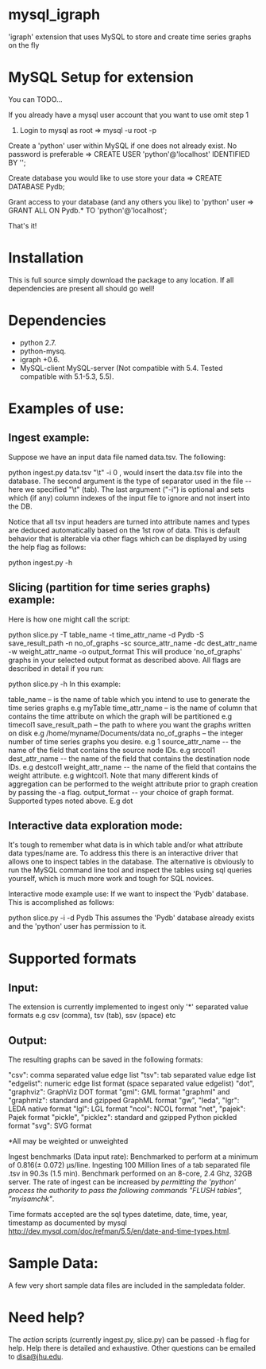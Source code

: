 mysql_igraph
============

'igraph' extension that uses MySQL to store and create time series graphs on the fly


MySQL Setup for extension
=========================

You can TODO...

If you already have a mysql user account that you want to use omit step 1

1. Login to mysql as root => mysql -u root -p

Create a 'python' user within MySQL if one does not already exist. No password is preferable =>
CREATE USER 'python'@'localhost' IDENTIFIED BY '';

Create database you would like to use store your data => CREATE DATABASE Pydb;

Grant access to your database (and any others you like) to 'python' user =>
GRANT ALL ON Pydb.* TO 'python'@'localhost';

That's it!

Installation
============

This is full source simply download the package to any location. If all dependencies are present all should go well!

Dependencies
============

- python 2.7.
- python-mysq.
- igraph +0.6.
- MySQL-client MySQL-server (Not compatible with 5.4. Tested compatible with 5.1-5.3, 5.5).


Examples of use:
================

Ingest example:
---------------
Suppose we have an input data file named data.tsv. The following:

python ingest.py data.tsv "\t" -i 0
, would insert the data.tsv file into the database. The second argument is the type of separator used in the file -- here we specified "\t" (tab). The last argument ("-i") is optional and sets which (if any) column indexes of the input file to ignore and not insert into the DB.

Notice that all tsv input headers are turned into attribute names and types are deduced automatically based on the 1st row of data. This is default behavior that is alterable via other flags which can be displayed by using the help flag as follows:

python ingest.py -h


Slicing (partition for time series graphs) example:
--------------------------------------------------
Here is how one might call the script:

python slice.py -T table_name -t time_attr_name -d Pydb -S save_result_path -n no_of_graphs -sc source_attr_name -dc dest_attr_name -w weight_attr_name -o output_format
This will produce 'no_of_graphs' graphs in your selected output format as described above. All flags are described in detail if you run:

python slice.py -h
In this example:

table_name – is the name of table which you intend to use to generate the time series graphs e.g myTable
time_attr_name – is the name of column that contains the time attribute on which the graph will be partitioned e.g timecol1
save_result_path – the path to where you want the graphs written on disk e.g /home/myname/Documents/data
no_of_graphs – the integer number of time series graphs you desire. e.g 1
source_attr_name -- the name of the field that contains the source node IDs. e.g srccol1
dest_attr_name --  the name of the field that contains the destination node IDs. e.g destcol1
weight_attr_name -- the name of the field that contains the weight attribute. e.g wightcol1.
Note that many different kinds of aggregation can be performed to the weight attribute prior to graph creation by passing the -a flag.
output_format -- your choice of graph format. Supported types noted above. E.g dot


Interactive data exploration mode:
---------------------------------
It's tough to remember what data is in which table and/or what attribute data types/name are. To address this there is an interactive driver that allows one to inspect tables in the database. The alternative is obviously to run the MySQL command line tool and inspect the tables using sql queries yourself, which is much more work and tough for SQL novices.

Interactive mode example use:
If we want to inspect the 'Pydb' database. This is accomplished as follows:

python slice.py -i -d Pydb
This assumes the 'Pydb' database already exists and the 'python' user has permission to it.

Supported formats
=================

Input:
------
The extension is currently implemented to ingest only '*' separated value formats e.g csv (comma), tsv (tab), ssv (space) etc

Output:
------
The resulting graphs can be saved in the following formats:

"csv": comma separated value edge list
"tsv": tab separated value edge list
"edgelist": numeric edge list format (space separated value edgelist)
"dot", "graphviz": GraphViz DOT format
"gml": GML format
"graphml" and "graphmlz": standard and gzipped GraphML format
"gw", "leda", "lgr": LEDA native format
"lgl": LGL format
"ncol": NCOL format
"net", "pajek": Pajek format
"pickle", "picklez": standard and gzipped Python pickled format
"svg": SVG format

*All may be weighted or unweighted

Ingest benchmarks (Data input rate):
Benchmarked to perform at a minimum of 0.816(± 0.072) µs/line. Ingesting 100 Million lines of a tab separated file .tsv in 90.3s (1.5 min).
Benchmark performed on an 8-core, 2.4 Ghz, 32GB server.
The rate of ingest can be increased by *permitting the 'python' process the authority to pass the following commands "FLUSH tables", "myisamchk"*.

Time formats accepted are the sql types datetime, date, time, year, timestamp as documented by mysql http://dev.mysql.com/doc/refman/5.5/en/date-and-time-types.html.

Sample Data:
===========
A few very short sample data files are included in the sampledata folder.

Need help?
==========
The *action* scripts (currently ingest.py, slice.py) can be passed -h flag for help. Help there is detailed and exhaustive.
Other questions can be emailed to disa@jhu.edu.